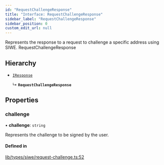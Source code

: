 ```yaml
---
id: "RequestChallengeResponse"
title: "Interface: RequestChallengeResponse"
sidebar_label: "RequestChallengeResponse"
sidebar_position: 0
custom_edit_url: null
---
```


Represents the response to a request to challenge a specific address using SIWE.
 RequestChallengeResponse

## Hierarchy

- [`IResponse`](IResponse.md)

  ↳ **`RequestChallengeResponse`**

## Properties

### challenge

• **challenge**: `string`

Represents the challenge to be signed by the user.

#### Defined in

[lib/types/siwe/request-challenge.ts:52](https://github.com/JustaName-id/JustaName-sdk/blob/0b5bd45/packages/@justaname.id/sdk/src/lib/types/siwe/request-challenge.ts#L52)
